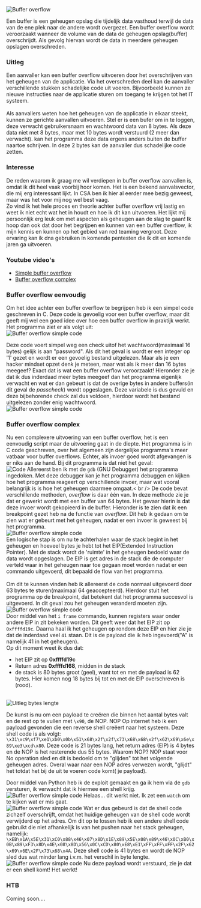 <img src="../images/buffer-overflow/home_img.PNG" alt="Buffer overflow" class="buffer_img" style="align:left;">
<p style="margin-top: 14px;"> Een buffer is een geheugen opslag die tijdelijk data vasthoud terwijl de data van de ene plek naar de andere
wordt overgezet. Een buffer overflow wordt veroorzaakt wanneer de volume van de data de geheugen opslag(buffer) overschrijdt.
Als gevolg hiervan wordt de data in meerdere geheugen opslagen overschreden.
</p>

### Uitleg
Een aanvaller kan een buffer overflow uitvoeren door het overschrijven van het geheugen van de applicatie.
Via het overschreden deel kan de aanvaller verschillende stukken schadelijke code uit voeren. Bijvoorbeeld kunnen ze nieuwe
instructies naar de applicatie sturen om toegang te krijgen tot het IT systeem.
<br /> <br />
Als aanvallers weten hoe het geheugen van de applicatie in elkaar steekt, kunnen ze gerichte aanvallen uitvoeren. 
Stel er is een bufer om in te loggen, deze verwacht gebruikersnaam en wachtwoord data van 8 bytes.
Als deze data niet met 8 bytes, maar met 10 bytes wordt verstuurd (2 meer dan verwacht). kan het programma deze data ergens anders buiten de buffer naartoe schrijven.
In deze 2 bytes kan de aanvaller dus schadelijke code zetten.

### Interesse
De reden waarom ik graag me wil verdiepen in buffer overflow aanvallen is, omdat ik dit heel vaak voorbij hoor komen. Het is een bekend aanvalsvector,
die mij erg interessant lijkt. In CSA ben ik hier al eerder mee bezig geweest, maar was het voor mij nog wel best vaag. <br />
Zo vind ik het hele proces en theorie achter buffer overflow vrij lastig en weet ik niet echt wat het in houdt en hoe ik dit kan uitvoeren.
Het lijkt mij persoonlijk erg leuk om met aspecten als geheugen aan de slag te gaan!
Ik hoop dan ook dat door het begrijpen en kunnen van een buffer overflow, ik mijn kennis en kunnen op het gebied van red teaming vergroot. 
Deze ervaring kan ik dna gebruiken in komende pentesten die ik dit en komende jaren ga uitvoeren.

### Youtube video's
- [Simple buffer overflow](https://www.youtube.com/watch?v=B4v56Ns3QhQ&ab_channel=JamesLyne)
- [Buffer overflow complex](https://www.youtube.com/watch?v=Rg_h-XIJ1c4&ab_channel=LiveOverflow)

### Buffer overflow eenvoudig
Om het idee achter een buffer overflow te begrijpen heb ik een simpel code geschreven in C. Deze code is gevoelig voor een buffer overflow,
 maar dit geeft mij wel een goed idee over hoe een buffer overflow in praktijk werkt.
 <br /> Het programma ziet er als volgt uit:<br />
 <img src="../images/buffer-overflow/simple_buffer_overflow_c_code.PNG" alt="Buffer overflow simple code" class="phish_img" style="align:left;">
 
 Deze code voert simpel weg een check uitof het wachtwoord(maximaal 16 bytes) gelijk is aan "password". Als dit het geval is wordt er een integer
 op '1' gezet en wordt er een gevoelig bestand uitgelezen. Maar als je een hacker mindset opzet denk je meteen, maar wat als ik meer dan 16 bytes meegeef?
 Exact dat is wat een buffer overflow veroorzaakt! Hieronder zie je dat ik dus inderdaad meer bytes meegeef dan het programma eigenlijk verwacht en wat
 er dan gebeurt is dat de overige bytes in andere buffers(in dit geval de *passcheck*) wordt opgeslagen. Deze variabele is dus gevuld en deze bijbehorende check
 zal dus voldoen, hierdoor wordt het bestand uitgelezen zonder enig wachtwoord. <br />
  <img src="../images/buffer-overflow/simple_buffer_overflow.PNG" alt="Buffer overflow simple code" class="phish_img" style="align:left;">
  
### Buffer overflow complex
Nu een complexere uitvoering van een buffer overflow, het is een eenvoudig script maar de uitvoering gaat in de diepte. Het programma is in C code geschreven,
over het algemeen zijn dergelijke programma's meer vatbaar voor buffer overflows. Echter, als invoer goed wordt afgevangen is er niks aan de hand.
Bij dit programma is dat niet het geval: <br />
<img src="../images/buffer-overflow/complex/code.PNG" alt="Code" class="phish_img" style="align:left;">
Allereerst ben ik met de ```gdb``` (GNU Debugger) het programma ingedoken. Met deze debugger kan je het programma debuggen en kijken hoe het programma reageert op verschillende invoer, maar
wat vooral belangrijk is is hoe het geheugen daarmee omgaat.< br />
De code bevat verschillende methoden, *overflow* is daar één van. In deze methode zie je dat er gewerkt wordt met een buffer van 64 bytes. Het gevaar hierin is
dat deze invoer wordt gekopieerd in de buffer. Hieronder is te zien dat ik een breakpoint gezet heb na de functie van *overflow*. Dit heb ik gedaan om te zien wat er gebeurt
met het geheugen, nadat er een invoer is geweest bij het programma. <br />
<img src="../images/buffer-overflow/complex/breakpoint.PNG" alt="Buffer overflow simple code" class="phish_img" style="align:left;"><br />
Een logische stap is om nu te achterhalen waar de stack begint in het geheugen en hoeveel bytes je hebt tot het EIP(Extended Instruction Pointer).
Met de stack wordt de 'ruimte' in het geheugen bedoeld waar de data wordt opgeslagen. De EIP is get adres in de stack die de computer verteld waar in het geheugen
naar toe gegaan moet worden nadat er een commando uitgevoerd, dit bepaald de flow van het programma.
<br />
<br />
Om dit te kunnen vinden heb ik allereerst de code normaal uitgevoerd door 63 bytes te sturen(maximaal 64 geaccepteerd). Hierdoor stuit het programma
op de breakpoint, dat betekent dat het programma succesvol is uitgevoerd. In dit geval zou het geheugen veranderd moeten zijn. <br />
<img src="../images/buffer-overflow/complex/63bytes.PNG" alt="Buffer overflow simple code" class="phish_img" style="align:left;"><br />
Door middel van het ``i frame`` commando, kunnen registers waar onder andere EIP in zit bekeken worden. Dit geeft weer dat het EIP zit op
``0xffffd19c``. Daarna haal ik het geheugen op rondom deze EIP en hier zie je dat de inderdaad veel ``41`` staan. Dit is de payload
die ik heb ingevoerd("A" is namelijk 41 in het geheugen).<br /> Op dit moment weet ik dus dat:
 - het EIP zit op **0xffffd19c**
 - Return adres **0xffffd168**, midden in de stack
 - de stack is 80 bytes groot (geel), want tot en met de payload is 62 bytes. Hier komen nog 18 bytes bij tot en met de EIP overschreven is (rood).
 <br />
<img src="../images/buffer-overflow/complex/63bytes_uitleg.PNG" alt="Uitleg bytes lengte" class="phish_img" style="align:left;">

De kunst is nu om een payload te creëren die binnen het aantal bytes valt en de rest op te vullen met ``\x90``, de NOP. NOP Op internet heb ik een
payload gevonden die een reverse shell creëert naar het systeem. Deze shell code is als volgt: ``\x31\xc9\xf7\xe1\xb0\x0b\x51\x68\x2f\x2f\x73\x68\x68\x2f\x62\x69\x6e\x89\xe3\xcd\x80``.
Deze code is 21 bytes lang, het return adres (EIP) is 4 bytes en de NOP is het resterende dus 55 bytes. Waarom NOP? NOP staat voor No operation sled en dit 
is bedoeld om te "glijden" tot het volgende geheugen adres. Overal waar naar een NOP adres verwezen wordt, "glijdt" het totdat het bij de uit te voeren code komt( je payload).
<br />

Door middel van Python heb ik de exploit gemaakt en ga ik hem via de ``gdb`` versturen, ik verwacht dat ik hiermee een shell krijg.<br />
<img src="../images/buffer-overflow/complex/shell_one.PNG" alt="Buffer overflow simple code" class="phish_img" style="align:left;">
Helaas... dit werkt niet. Ik zet een ```watch``` om te kijken wat er mis gaat.<br />
<img src="../images/buffer-overflow/complex/watch.PNG" alt="Buffer overflow simple code" class="phish_img" style="align:left;">
Wat er dus gebeurd is dat de shell code zichzelf overschrijft, omdat het huidige geheugen van de shell code wordt verwijderd op het adres.
Om dit op te lossen heb ik een andere shell code gebruikt die niet afhankelijk is van het pushen naar het stack geheugen, namelijk: ``\xEB\x1A\x5E\x31\xC0\x88\x46\x07\x8D\x1E\x89\x5E\x08\x89\x46\x0C\xB0\x0B\x89\xF3\x8D\x4E\x08\x8D\x56\x0C\xCD\x80\xE8\xE1\xFF\xFF\xFF\x2F\x62\x69\x6E\x2F\x73\x68\x4A``.
Deze shell code is 41 bytes en wordt de NOP sled dus wat minder lang i.v.m. het verschil in byte lengte.<br />
<img src="../images/buffer-overflow/complex/shell.PNG" alt="Buffer overflow simple code" class="phish_img" style="align:left;">
Nu deze payload wordt verstuurd, zie je dat er een shell komt! Het werkt!


### HTB
Coming soon....



